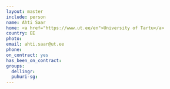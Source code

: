 ```yaml
---
layout: master
include: person
name: Ahti Saar
home: <a href="https://www.ut.ee/en">University of Tartu</a>
country: EE
photo:
email: ahti.saar@ut.ee
phone:
on_contract: yes
has_been_on_contract:
groups:
  dellingr:
  puhuri-sg:
---
```

